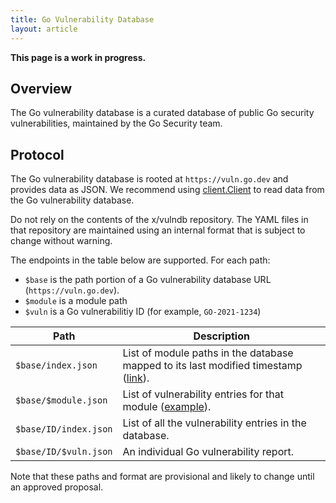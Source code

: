 ```yaml
---
title: Go Vulnerability Database
layout: article
---
```


**This page is a work in progress.**

## Overview

The Go vulnerability database is a curated database of public Go security
vulnerabilities, maintained by the Go Security team.

## Protocol

The Go vulnerability database is rooted at `https://vuln.go.dev` and
provides data as JSON. We recommend using [client.Client](https://pkg.go.dev/golang.org/x/vuln/client#Client) to read data from the Go vulnerability database.

Do not rely on the contents of the x/vulndb repository. The YAML files in that
repository are maintained using an internal format that is subject to change
without warning.

The endpoints in the table below are supported. For each path:

- `$base` is the path portion of a Go vulnerability database URL (`https://vuln.go.dev`).
- `$module` is a module path
- `$vuln` is a Go vulnerabilitiy ID (for example, `GO-2021-1234`)

<table>
  <thead>
    <tr>
      <th>Path</th>
      <th>Description</th>
    </tr>
  </thead>
  <tbody>
    <tr>
      <td><code>$base/index.json</code></td>
      <td>
        List of module paths in the database mapped to its last modified
        timestamp (<a href="https://vuln.go.dev/index.json">link</a>).
      </td>
    </tr>
    <tr>
      <td><code>$base/$module.json</code></td>
      <td>
        List of vulnerability entries for that module (<a href="https://vuln.go.dev/golang.org/x/crypto.json">example</a>).
      </td>
    </tr>
    <tr>
      <td><code>$base/ID/index.json</code></td>
      <td>
        List of all the vulnerability entries in the database.
      </td>
    </tr>
    <tr>
      <td><code>$base/ID/$vuln.json</code></td>
      <td>
        An individual Go vulnerability report.
      </td>
    </tr>
  </tbody>
</table>

Note that these paths and format are provisional and likely to change until an
approved proposal.

